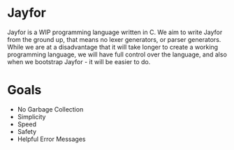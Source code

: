 # Jayfor
Jayfor is a WIP programming language written in C. We aim to write
Jayfor from the ground up, that means no lexer generators, or parser
generators. While we are at a disadvantage that it will take longer
to create a working programming language, we will have full control
over the language, and also when we bootstrap Jayfor - it will be
easier to do.

# Goals
* No Garbage Collection
* Simplicity
* Speed
* Safety
* Helpful Error Messages